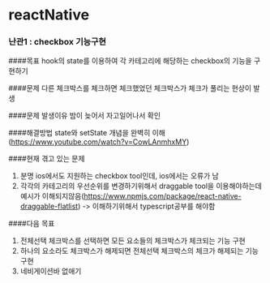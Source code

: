# reactNative


### 난관1 : checkbox 기능구현


####목표 
hook의 state를 이용하여 각 카테고리에 해당하는 checkbox의 기능을 구현하기

####문제 
다른 체크박스를 체크하면 체크했었던 체크박스가 체크가 풀리는 현상이 발생

####문제 발생이유 
밤이 늦어서 자고일어나서 확인

####해결방법
state와 setState 개념을 완벽히 이해(https://www.youtube.com/watch?v=CowLAnmhxMY)

####현재 겪고 있는 문제
1. 분명 ios에서도 지원하는 checkbox tool인데, ios에서는 오류가 남
2. 각각의 카테고리의 우선순위를 변경하기위해서 draggable tool을 이용해야하는데 예시가 이해되지않음(https://www.npmjs.com/package/react-native-draggable-flatlist)
->  이해하기위해서 typescript공부를 해야함


####다음 목표
1. 전체선택 체크박스를 선택하면 모든 요소들의 체크박스가 체크되는 기능 구현
2. 하나의 요소라도 체크박스가 해제되면 전체선택 체크박스의 체크가 해제되는 기능 구현
3. 네비게이션바 없애기
